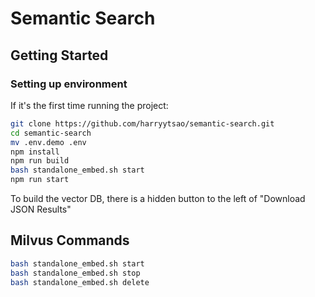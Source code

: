 # Semantic Search

## Getting Started

### Setting up environment

If it's the first time running the project:

```bash
git clone https://github.com/harryytsao/semantic-search.git
cd semantic-search
mv .env.demo .env
npm install
npm run build
bash standalone_embed.sh start
npm run start
```

To build the vector DB, there is a hidden button to the left of "Download JSON Results"

## Milvus Commands

```bash
bash standalone_embed.sh start
bash standalone_embed.sh stop
bash standalone_embed.sh delete
```
